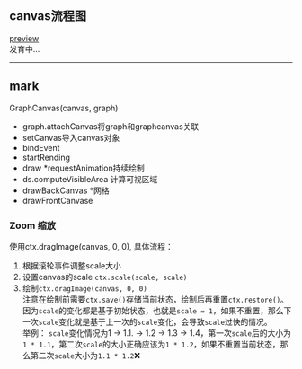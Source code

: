 ## canvas流程图

[preview](https://graph.lin2006yuo.vercel.app/)  
发育中...   

---
## mark

GraphCanvas(canvas, graph)
- graph.attachCanvas将graph和graphcanvas关联
- setCanvas导入canvas对象
- bindEvent
- startRending
- draw *requestAnimation持续绘制
- ds.computeVisibleArea 计算可视区域
- drawBackCanvas *网格
- drawFrontCanvase

### Zoom 缩放

使用ctx.dragImage(canvas, 0, 0), 具体流程：  
1. 根据滚轮事件调整scale大小
2. 设置canvas的scale `ctx.scale(scale, scale)`
3. 绘制`ctx.dragImage(canvas, 0, 0)`  
注意在绘制前需要`ctx.save()`存储当前状态，绘制后再重置`ctx.restore()`。因为`scale`的变化都是基于初始状态，也就是`scale = 1`，如果不重置，那么下一次`scale`变化就是基于上一次的`scale`变化，会导致`scale`过快的情况。  
举例： `scale`变化情况为1 -> 1.1. -> 1.2 -> 1.3 -> 1.4，第一次`scale`后的大小为`1 * 1.1`，第二次`scale`的大小正确应该为`1 * 1.2`，如果不重置当前状态，那么第二次`scale`大小为`1.1 * 1.2`❌